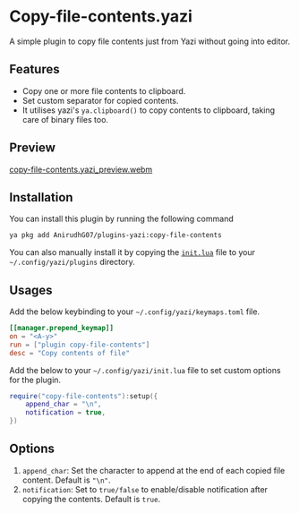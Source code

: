# Copy-file-contents.yazi

A simple plugin to copy file contents just from Yazi without going into editor.

## Features

- Copy one or more file contents to clipboard.
- Set custom separator for copied contents.
- It utilises yazi's `ya.clipboard()` to copy contents to clipboard, taking care of binary files too.

## Preview

[copy-file-contents.yazi_preview.webm](https://github.com/user-attachments/assets/b7050697-1766-410a-ae5e-8519a62e650b)

## Installation

You can install this plugin by running the following command

```bash
ya pkg add AnirudhG07/plugins-yazi:copy-file-contents
```

You can also manually install it by copying the [`init.lua`](https://github.com/AnirudhG07/plugins-yazi/tree/main/copy-file-contents/init.lua) file to your `~/.config/yazi/plugins` directory.

## Usages

Add the below keybinding to your `~/.config/yazi/keymaps.toml` file.

```toml
[[manager.prepend_keymap]]
on = "<A-y>"
run = ["plugin copy-file-contents"]
desc = "Copy contents of file"
```

Add the below to your `~/.config/yazi/init.lua` file to set custom options for the plugin.

```lua
require("copy-file-contents"):setup({
	append_char = "\n",
	notification = true,
})
```

## Options

1. `append_char`: Set the character to append at the end of each copied file content. Default is `"\n"`.
2. `notification`: Set to `true/false` to enable/disable notification after copying the contents. Default is `true`.
